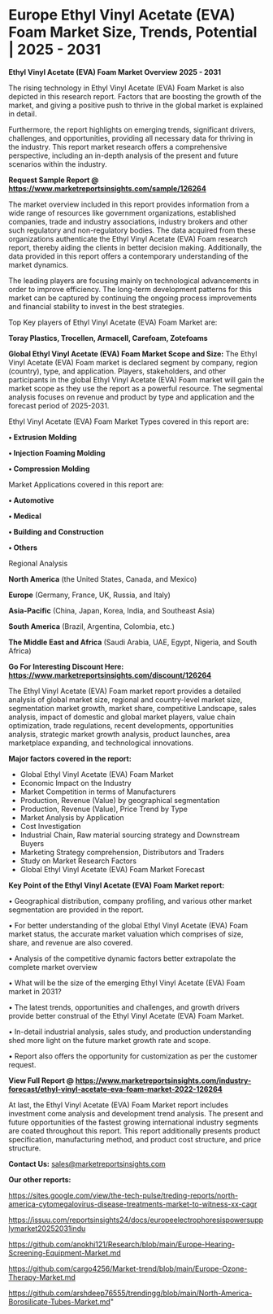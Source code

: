 # Europe Ethyl Vinyl Acetate (EVA) Foam Market Size, Trends, Potential | 2025 - 2031

<Strong> Ethyl Vinyl Acetate (EVA) Foam Market Overview 2025 - 2031</strong>

The rising technology in Ethyl Vinyl Acetate (EVA) Foam Market is also depicted in this research report. Factors that are boosting the growth of the market, and giving a positive push to thrive in the global market is explained in detail.

Furthermore, the report highlights on emerging trends, significant drivers, challenges, and opportunities, providing all necessary data for thriving in the industry. This report market research offers a comprehensive perspective, including an in-depth analysis of the present and future scenarios within the industry.

<strong>Request Sample Report @ <a href=https://www.marketreportsinsights.com/sample/126264>https://www.marketreportsinsights.com/sample/126264</a></strong>

The market overview included in this report provides information from a wide range of resources like government organizations, established companies, trade and industry associations, industry brokers and other such regulatory and non-regulatory bodies. The data acquired from these organizations authenticate the Ethyl Vinyl Acetate (EVA) Foam research report, thereby aiding the clients in better decision making. Additionally, the data provided in this report offers a contemporary understanding of the market dynamics.

The leading players are focusing mainly on technological advancements in order to improve efficiency. The long-term development patterns for this market can be captured by continuing the ongoing process improvements and financial stability to invest in the best strategies.

Top Key players of Ethyl Vinyl Acetate (EVA) Foam Market are:

<strong>Toray Plastics, Trocellen, Armacell, Carefoam, Zotefoams</strong>

<strong><b>Global Ethyl Vinyl Acetate (EVA) Foam Market Scope and Size:</b></strong>
The Ethyl Vinyl Acetate (EVA) Foam market is declared segment by company, region (country), type, and application. Players, stakeholders, and other participants in the global Ethyl Vinyl Acetate (EVA) Foam market will gain the market scope as they use the report as a powerful resource. The segmental analysis focuses on revenue and product by type and application and the forecast period of 2025-2031.

Ethyl Vinyl Acetate (EVA) Foam Market Types covered in this report are:

<strong>• Extrusion Molding

• Injection Foaming Molding

• Compression Molding</strong>

Market Applications covered in this report are:

<strong>• Automotive

• Medical

• Building and Construction

• Others</strong> 

Regional Analysis

<strong>North America</strong> (the United States, Canada, and Mexico)

<strong>Europe</strong> (Germany, France, UK, Russia, and Italy)

<strong>Asia-Pacific</strong> (China, Japan, Korea, India, and Southeast Asia)

<strong>South America</strong> (Brazil, Argentina, Colombia, etc.)

<strong>The Middle East and Africa</strong> (Saudi Arabia, UAE, Egypt, Nigeria, and South Africa)

<strong>Go For Interesting Discount Here: <a href=https://www.marketreportsinsights.com/discount/126264>https://www.marketreportsinsights.com/discount/126264</a></strong>

The Ethyl Vinyl Acetate (EVA) Foam market report provides a detailed analysis of global market size, regional and country-level market size, segmentation market growth, market share, competitive Landscape, sales analysis, impact of domestic and global market players, value chain optimization, trade regulations, recent developments, opportunities analysis, strategic market growth analysis, product launches, area marketplace expanding, and technological innovations.

<strong><b>Major factors covered in the report:</b></strong>
<ul>
  <li>Global Ethyl Vinyl Acetate (EVA) Foam Market </li>
  <li>Economic Impact on the Industry</li>
  <li>Market Competition in terms of Manufacturers</li>
  <li>Production, Revenue (Value) by geographical segmentation</li>
  <li>Production, Revenue (Value), Price Trend by Type</li>
  <li>Market Analysis by Application</li>
  <li>Cost Investigation</li>
  <li>Industrial Chain, Raw material sourcing strategy and Downstream Buyers</li>
  <li>Marketing Strategy comprehension, Distributors and Traders</li>
  <li>Study on Market Research Factors</li>
  <li>Global Ethyl Vinyl Acetate (EVA) Foam Market Forecast</li>
</ul>

<strong><b>Key Point of the Ethyl Vinyl Acetate (EVA) Foam Market report:</b></strong>

• Geographical distribution, company profiling, and various other market segmentation are provided in the report.

• For better understanding of the global Ethyl Vinyl Acetate (EVA) Foam market status, the accurate market valuation which comprises of size, share, and revenue are also covered.

• Analysis of the competitive dynamic factors better extrapolate the complete market overview

• What will be the size of the emerging Ethyl Vinyl Acetate (EVA) Foam market in 2031?

• The latest trends, opportunities and challenges, and growth drivers provide better construal of the Ethyl Vinyl Acetate (EVA) Foam Market.

• In-detail industrial analysis, sales study, and production understanding shed more light on the future market growth rate and scope.

• Report also offers the opportunity for customization as per the customer request.

<strong><b>View Full Report @ <a href=https://www.marketreportsinsights.com/industry-forecast/ethyl-vinyl-acetate-eva-foam-market-2022-126264>https://www.marketreportsinsights.com/industry-forecast/ethyl-vinyl-acetate-eva-foam-market-2022-126264</a></b></strong>


At last, the Ethyl Vinyl Acetate (EVA) Foam Market report includes investment come analysis and development trend analysis. The present and future opportunities of the fastest growing international industry segments are coated throughout this report. This report additionally presents product specification, manufacturing method, and product cost structure, and price structure.

<strong>Contact Us:</strong>
sales@marketreportsinsights.com

<strong>Our other reports:</strong>

<a href=https://sites.google.com/view/the-tech-pulse/treding-reports/north-america-cytomegalovirus-disease-treatments-market-to-witness-xx-cagr>https://sites.google.com/view/the-tech-pulse/treding-reports/north-america-cytomegalovirus-disease-treatments-market-to-witness-xx-cagr</a>

<a href=https://issuu.com/reportsinsights24/docs/europeelectrophoresispowersupplymarket20252031indu>https://issuu.com/reportsinsights24/docs/europeelectrophoresispowersupplymarket20252031indu</a>

<a href=https://github.com/anokhi121/Research/blob/main/Europe-Hearing-Screening-Equipment-Market.md>https://github.com/anokhi121/Research/blob/main/Europe-Hearing-Screening-Equipment-Market.md</a>

<a href=https://github.com/cargo4256/Market-trend/blob/main/Europe-Ozone-Therapy-Market.md>https://github.com/cargo4256/Market-trend/blob/main/Europe-Ozone-Therapy-Market.md</a>

<a href=https://github.com/arshdeep76555/trendingg/blob/main/North-America-Borosilicate-Tubes-Market.md>https://github.com/arshdeep76555/trendingg/blob/main/North-America-Borosilicate-Tubes-Market.md</a>"
